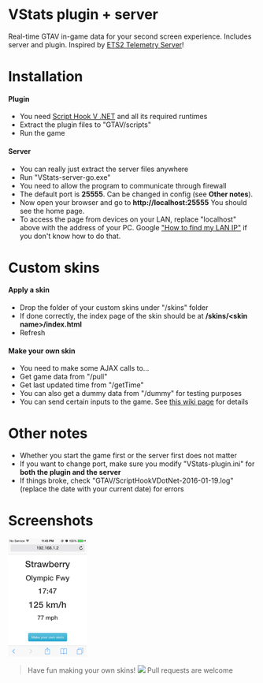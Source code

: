 # VStats plugin + server
Real-time GTAV in-game data for your second screen experience. Includes server and plugin.
Inspired by [ETS2 Telemetry Server](https://github.com/Funbit/ets2-telemetry-server)!

# Installation
#### Plugin
- You need [Script Hook V .NET](https://github.com/crosire/scripthookvdotnet/tree/master) and all its required runtimes
- Extract the plugin files to "GTAV/scripts"
- Run the game

#### Server
- You can really just extract the server files anywhere
- Run "VStats-server-go.exe"
- You need to allow the program to communicate through firewall
- The default port is **25555**. Can be changed in config (see **Other notes**).
- Now open your browser and go to **http://localhost:25555** You should see the home page.
- To access the page from devices on your LAN, replace "localhost" above with the address of your PC. Google ["How to find my LAN IP"](https://www.google.com/search?q=How%20to%20find%20my%20LAN%20IP) if you don't know how to do that.

# Custom skins
#### Apply a skin
- Drop the folder of your custom skins under "/skins" folder
- If done correctly, the index page of the skin should be at **/skins/\<skin name\>/index.html**
- Refresh 

#### Make your own skin
- You need to make some AJAX calls to...
- Get game data from "/pull"
- Get last updated time from "/getTime"
- You can also get a dummy data from "/dummy" for testing purposes
- You can send certain inputs to the game. See [this wiki page](https://github.com/LibertyLocked/VStats/wiki/Send-inputs-using-POST) for details

# Other notes
- Whether you start the game first or the server first does not matter
- If you want to change port, make sure you modify "VStats-plugin.ini" for **both the plugin and the server**
- If things broke, check "GTAV/ScriptHookVDotNet-2016-01-19.log" (replace the date with your current date) for errors

# Screenshots
<img src="/Images/example.PNG" width="160">

> Have fun making your own skins! <img src="https://github.com/favicon.ico" width="32"> Pull requests are welcome
